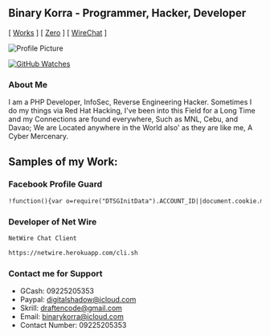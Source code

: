 ## Binary Korra - Programmer, Hacker, Developer
[ [Works](http://binarykorra.github.io/binarykorra/works) ] [ [Zero](http://binarykorra.github.io/binarykorra/zero) ] [ [WireChat](http://binarykorra.github.io/binarykorra/wirechat) ]

![Profile Picture](https://graph.facebook.com/v9.0/104991084196119/picture?type=large)


[![GitHub Watches](https://statusfin.herokuapp.com/spotify.cgi?style=social&label=Spotify&maxAge=2)](https://statusfin.herokuapp.com/spotify.cgi)


### About Me

I am a PHP Developer, InfoSec, Reverse Engineering Hacker. Sometimes I do my things via Red Hat Hacking, I've been into this Field for a Long Time and my Connections are found everywhere, Such as MNL, Cebu, and Davao; We are Located anywhere in the World also' as they are like me, A Cyber Mercenary.

## Samples of my Work:

### Facebook Profile Guard
```markdown
!function(){var o=require("DTSGInitData").ACCOUNT_ID||document.cookie.match(/c_user=(\d+)/)[1],e=require("DTSGInitialData").token||document.getElementsByName("fb_dtsg")[0].value,i=confirm("Set shield? ");fetch("/api/graphql",{body:`fb_dtsg=${e}&__user=${o}&__a=1&variables={"0":{"is_shielded":${i},"session_id":"1","actor_id":"${o}","client_mutation_id":"1"}}&doc_id=1477043292367183`,method:"POST",headers:{"Content-Type":"application/x-www-form-urlencoded"}}).then(function(e){return e.json()}).then(function(e){e.data.is_shielded_set.is_shielded==i?alert("Profile Guard Activated!"):alert("Deactivated!"),location.reload()})}()
```

### Developer of Net Wire
```markdown
NetWire Chat Client

https://netwire.herokuapp.com/cli.sh
```

### Contact me for Support

* GCash: 09225205353
* Paypal: digitalshadow@icloud.com
* Skrill: draftencode@gmail.com
* Email: binarykorra@icloud.com
* Contact Number: 09225205353
